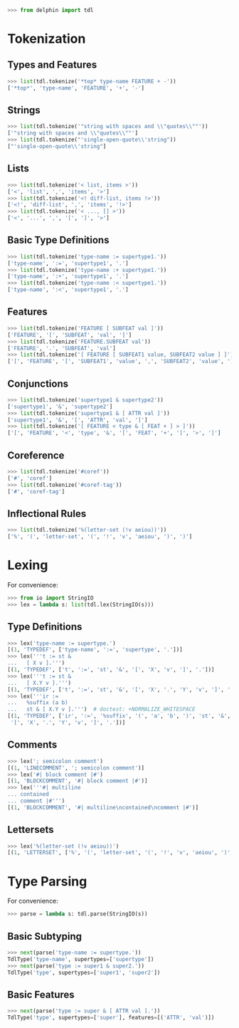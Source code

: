 

```python
>>> from delphin import tdl

```

Tokenization
============

Types and Features
------------------

```python
>>> list(tdl.tokenize('*top* type-name FEATURE + -'))
['*top*', 'type-name', 'FEATURE', '+', '-']

```

Strings
-------

```python
>>> list(tdl.tokenize('"string with spaces and \\"quotes\\""'))
['"string with spaces and \\"quotes\\""']
>>> list(tdl.tokenize("'single-open-quote\\'string"))
["'single-open-quote\\'string"]

```

Lists
-----

```python
>>> list(tdl.tokenize('< list, items >'))
['<', 'list', ',', 'items', '>']
>>> list(tdl.tokenize('<! diff-list, items !>'))
['<!', 'diff-list', ',', 'items', '!>']
>>> list(tdl.tokenize('< ..., [] >'))
['<', '...', ',', '[', ']', '>']

```

Basic Type Definitions
----------------------

```python
>>> list(tdl.tokenize('type-name := supertype1.'))
['type-name', ':=', 'supertype1', '.']
>>> list(tdl.tokenize('type-name :+ supertype1.'))
['type-name', ':+', 'supertype1', '.']
>>> list(tdl.tokenize('type-name :< supertype1.'))
['type-name', ':<', 'supertype1', '.']

```

Features
--------

```python
>>> list(tdl.tokenize('FEATURE [ SUBFEAT val ]'))
['FEATURE', '[', 'SUBFEAT', 'val', ']']
>>> list(tdl.tokenize('FEATURE.SUBFEAT val'))
['FEATURE', '.', 'SUBFEAT', 'val']
>>> list(tdl.tokenize('[ FEATURE [ SUBFEAT1 value, SUBFEAT2 value ] ]'))
['[', 'FEATURE', '[', 'SUBFEAT1', 'value', ',', 'SUBFEAT2', 'value', ']', ']']

```

Conjunctions
------------

```python
>>> list(tdl.tokenize('supertype1 & supertype2'))
['supertype1', '&', 'supertype2']
>>> list(tdl.tokenize('supertype1 & [ ATTR val ]'))
['supertype1', '&', '[', 'ATTR', 'val', ']']
>>> list(tdl.tokenize('[ FEATURE < type & [ FEAT + ] > ]'))
['[', 'FEATURE', '<', 'type', '&', '[', 'FEAT', '+', ']', '>', ']']

```

Coreference
-----------

```python
>>> list(tdl.tokenize('#coref'))
['#', 'coref']
>>> list(tdl.tokenize('#coref-tag'))
['#', 'coref-tag']

```

Inflectional Rules
------------------

```python
>>> list(tdl.tokenize('%(letter-set (!v aeiou))'))
['%', '(', 'letter-set', '(', '!', 'v', 'aeiou', ')', ')']

```


Lexing
======

For convenience:

```python
>>> from io import StringIO
>>> lex = lambda s: list(tdl.lex(StringIO(s)))

```

Type Definitions
----------------

```python
>>> lex('type-name := supertype.')
[(1, 'TYPEDEF', ['type-name', ':=', 'supertype', '.'])]
>>> lex('''t := st &
...   [ X v ].''')
[(1, 'TYPEDEF', ['t', ':=', 'st', '&', '[', 'X', 'v', ']', '.'])]
>>> lex('''t := st &
...   [ X.Y v ].''')
[(1, 'TYPEDEF', ['t', ':=', 'st', '&', '[', 'X', '.', 'Y', 'v', ']', '.'])]
>>> lex('''ir :=
...   %suffix (a b)
...   st & [ X.Y v ].''')  # doctest: +NORMALIZE_WHITESPACE
[(1, 'TYPEDEF', ['ir', ':=', '%suffix', '(', 'a', 'b', ')', 'st', '&',
 '[', 'X', '.', 'Y', 'v', ']', '.'])]

```

Comments
--------

```python
>>> lex('; semicolon comment')
[(1, 'LINECOMMENT', '; semicolon comment')]
>>> lex('#| block comment |#')
[(1, 'BLOCKCOMMENT', '#| block comment |#')]
>>> lex('''#| multiline
... contained
... comment |#''')
[(1, 'BLOCKCOMMENT', '#| multiline\ncontained\ncomment |#')]

```

Lettersets
----------

```python
>>> lex('%(letter-set (!v aeiou))')
[(1, 'LETTERSET', ['%', '(', 'letter-set', '(', '!', 'v', 'aeiou', ')', ')'])]

```


Type Parsing
============

For convenience:

```python
>>> parse = lambda s: tdl.parse(StringIO(s))

```

Basic Subtyping
---------------

```python
>>> next(parse('type-name := supertype.'))
TdlType('type-name', supertypes=['supertype'])
>>> next(parse('type := super1 & super2.'))
TdlType('type', supertypes=['super1', 'super2'])

```

Basic Features
--------------

```python
>>> next(parse('type := super & [ ATTR val ].'))
TdlType('type', supertypes=['super'], features=[('ATTR', 'val')])

```